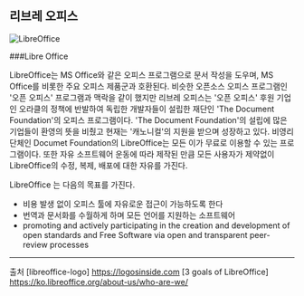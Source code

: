 ## 리브레 오피스

![LibreOffice](https://logosinside.com/uploads/posts/2016-09/libreoffice-logo.png)


###Libre Office

  LibreOffice는 MS Office와 같은 오피스 프로그램으로 문서 작성을 도우며, MS Office를 비롯한 주요 오피스 제품군과 호환된다. 비슷한 오픈소스 오피스 프로그램인 '오픈 오피스' 프로그램과 맥락을 같이 했지만 리브레 오피스는 '오픈 오피스' 후원 기업인 오라클의 정책에 반발하여 독립한 개발자들이 설립한 재단인 'The Document Foundation'의 오피스 프로그램이다. 'The Document Foundation'의 설립에 많은 기업들이 환영의 뜻을 비췄고 현재는 '캐노니컬'의 지원을 받으며 성장하고 있다.
   비영리단체인 Documet Foundation의 LibreOffice는 모든 이가 무료로 이용할 수 있는 프로그램이다. 또한 자유 소프트웨어 운동에 따라 제작된 만큼 모든 사용자가 제약없이 LibreOffice의 수정, 복제, 배포에 대한 자유를 가진다.
    
LibreOffice 는 다음의 목표를 가진다.
   -  비용 발생 없이 오피스 툴에 자유로운 접근이 가능하도록 한다
   -  번역과 문서화를 수월하게 하며 모든 언어를 지원하는 소프트웨어
   -  promoting and actively participating in the creation and development of open standards and Free Software via open and transparent peer-review processes






 -----------------------------
 출처
 [libreoffice-logo] https://logosinside.com
[3 goals of LibreOffice] https://ko.libreoffice.org/about-us/who-are-we/
